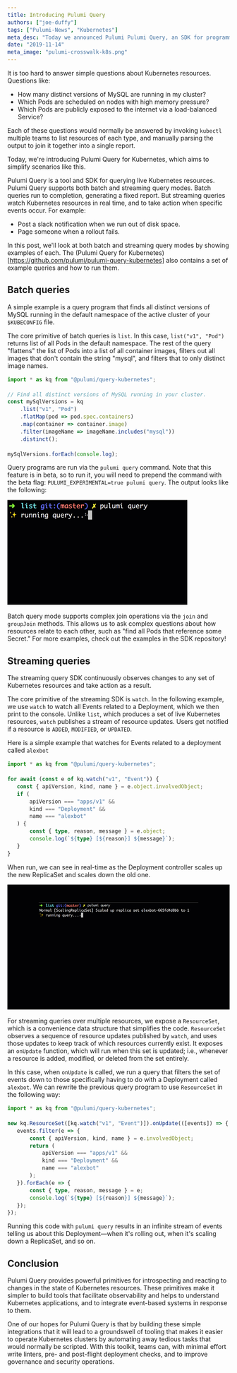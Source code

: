 ```yaml
---
title: Introducing Pulumi Query
authors: ["joe-duffy"]
tags: ["Pulumi-News", "Kubernetes"]
meta_desc: "Today we announced Pulumi Pulumi Query, an SDK for programmatically querying cloud resoures."
date: "2019-11-14"
meta_image: "pulumi-crosswalk-k8s.png"
---
```


It is too hard to answer simple questions about Kubernetes resources. Questions like:

* How many distinct versions of MySQL are running in my cluster?
* Which Pods are scheduled on nodes with high memory pressure?
* Which Pods are publicly exposed to the internet via a load-balanced Service?

Each of these questions would normally be answered by invoking `kubectl` multiple teams to list
resources of each type, and manually parsing the output to join it together into a single report.

Today, we're introducing Pulumi Query for Kubernetes, which aims to simplify scenarios like this.

Pulumi Query is a tool and SDK for querying live Kubernetes resources. Pulumi Query supports both
batch and streaming query modes. Batch queries run to completion, generating a fixed report. But
streaming queries watch Kubernetes resources in real time, and to take action when specific events
occur. For example:

* Post a slack notification when we run out of disk space.
* Page someone when a rollout fails.

In this post, we'll look at both batch and streaming query modes by showing examples of each. The
(Pulumi Query for Kubernetes)[https://github.com/pulumi/pulumi-query-kubernetes] also contains a set
of example queries and how to run them.

## Batch queries

A simple example is a query program that finds all distinct versions of MySQL running in the default
namespace of the active cluster of your `$KUBECONFIG` file.

The core primitive of batch queries is `list`. In this case, `list("v1", "Pod")` returns list of all
Pods in the default namespace. The rest of the query "flattens" the list of Pods into a list of all
container images, filters out all images that don't contain the string "mysql", and filters that
to only distinct image names.

```typescript
import * as kq from "@pulumi/query-kubernetes";

// Find all distinct versions of MySQL running in your cluster.
const mySqlVersions = kq
    .list("v1", "Pod")
    .flatMap(pod => pod.spec.containers)
    .map(container => container.image)
    .filter(imageName => imageName.includes("mysql"))
    .distinct();

mySqlVersions.forEach(console.log);
```

Query programs are run via the `pulumi query` command. Note that this feature is in beta, so to run
it, you will need to prepend the command with the beta flag: `PULUMI_EXPERIMENTAL=true pulumi
query`. The output looks like the following:

![Querying a list of resources](query-list.gif)

Batch query mode supports complex join operations via the `join` and `groupJoin` methods. This
allows us to ask complex questions about how resources relate to each other, such as "find all Pods
that reference some Secret." For more examples, check out the examples in the SDK repository!

## Streaming queries

The streaming query SDK continuously observes changes to any set of Kubernetes resources
and take action as a result.

The core primitive of the streaming SDK is `watch`. In the following example, we use `watch` to
watch all Events related to a Deployment, which we then print to the console. Unlike `list`, which
produces a set of live Kubernetes resources, `watch` publishes a stream of resource updates. Users
get notified if a resource is `ADDED`, `MODIFIED`, or `UPDATED`.

Here is a simple example that watches for Events related to a deployment called `alexbot`

```typescript
import * as kq from "@pulumi/query-kubernetes";

for await (const e of kq.watch("v1", "Event")) {
   const { apiVersion, kind, name } = e.object.involvedObject;
   if (
       apiVersion === "apps/v1" &&
       kind === "Deployment" &&
       name === "alexbot"
   ) {
       const { type, reason, message } = e.object;
       console.log(`${type} [${reason}] ${message}`);
   }
}
```

When run, we can see in real-time as the Deployment controller scales up the new ReplicaSet and
scales down the old one.

![Querying a stream of resources](query-watch.gif)

For streaming queries over multiple resources, we expose a `ResourceSet`, which is a convenience
data structure that simplifies the code. `ResourceSet` observes a sequence of resource updates
published by `watch`, and uses those updates to keep track of which resources currently exist. It
exposes an `onUpdate` function, which will run when this set is updated; i.e., whenever a resource
is added, modified, or deleted from the set entirely.

In this case, when `onUpdate` is called, we run a query that filters the set of events down to those
specifically having to do with a Deployment called `alexbot`. We can rewrite the previous query
program to use `ResourceSet` in the following way:

```typescript
import * as kq from "@pulumi/query-kubernetes";

new kq.ResourceSet([kq.watch("v1", "Event")]).onUpdate(([events]) => {
   events.filter(e => {
       const { apiVersion, kind, name } = e.involvedObject;
       return (
           apiVersion === "apps/v1" &&
           kind === "Deployment" &&
           name === "alexbot"
       );
   }).forEach(e => {
       const { type, reason, message } = e;
       console.log(`${type} [${reason}] ${message}`);
   });
});
```

Running this code with `pulumi query` results in an infinite stream of events telling us about this
Deployment—when it's rolling out, when it's scaling down a ReplicaSet, and so on.

## Conclusion

Pulumi Query provides powerful primitives for introspecting and reacting to changes in the state
of Kubernetes resources. These primitives make it simpler to build tools that facilitate
observability and helps to understand Kubernetes applications, and to integrate event-based systems
in response to them.

One of our hopes for Pulumi Query is that by building these simple integrations that it will lead to a
groundswell of tooling that makes it easier to operate Kubernetes clusters by automating away
tedious tasks that would normally be scripted. With this toolkit, teams can, with minimal effort
write linters, pre- and post-flight deployment checks, and to improve governance and security
operations.
